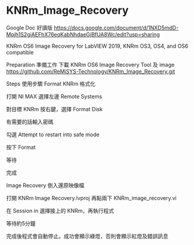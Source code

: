 # KNRm_Image_Recovery

Google Doc 好讀版 https://docs.google.com/document/d/1NXD5mdD-Mpjh1S2giAEFhX76eqKabNhdaeGjBfUA8Wc/edit?usp=sharing

KNRm OS6 Image Recovery
	 for LabVIEW 2019, KNRm OS3, OS4, and OS6 compatible

Preparation 準備工作
下載 KNRm OS6 Image Recovery Tool 及 image https://github.com/ReMiSYS-Technology/KNRm_Image_Recovery.git

Steps 使用步驟
Format KNRm 格式化


打開 NI MAX 選擇左邊 Remote Systems

對目標 KNRm 按右鍵，選擇 Format Disk

有需要的話輸入密碼



勾選 Attempt to restart into safe mode

按下 Format


等待

完成

Image Recovery 倒入還原映像檔


打開 KNRm Image Recovery.lvproj 再點兩下 KNRm_image_recovery.vi  
 


在 Session in 選擇接上的 KNRm，再執行程式



等待約5分鐘



完成後程式會自動停止。成功會顯示綠燈，否則會顯示紅燈及錯誤訊息

